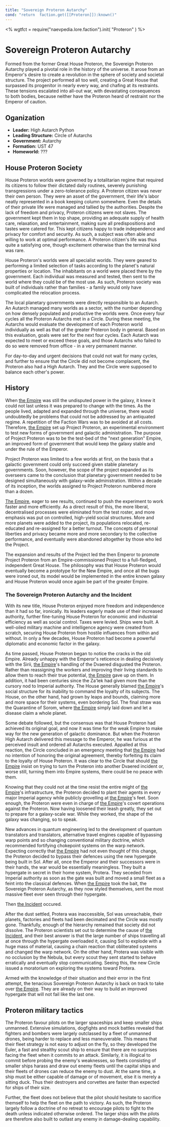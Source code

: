 ```yaml
---
title: "Sovereign Proteron Autarchy"
cond: "return  faction.get([[Proteron]]):known()"
---
```

<%
wgtfct = require("naevpedia.lore.faction").init( "Proteron" )
%>
<widget wgtfct />

# Sovereign Proteron Autarchy

Formed from the former Great House Proteron, the Sovereign Proteron Autarchy played a pivotal role in the history of the universe.
It arose from an Emperor's desire to create a revolution in the sphere of society and societal structure.
The project performed all too well, creating a Great House that surpassed its progenitor in nearly every way, and chafing at its restraints.
These tensions escalated into all-out war, with devastating consequences to both bodies, because neither have the Proteron heard of restraint nor the Emperor of caution.

## Oganization

* **Leader:** High Autarch Python
* **Leading Structure:** Circle of Autarchs
* **Government:** Autarchy
* **Formation:** UST 47
* **Homeworld:** ??? <!-- TODO: find the actual homeworld -->

## House Proteron Society

House Proteron worlds were governed by a totalitarian regime that required its citizens to follow their dictated daily routines, severely punishing transgressions under a zero-tolerance policy.
A Proteron citizen was never their own person.
They were an asset of the government, their life's labor neatly represented in a book keeping column somewhere.
Even the details of their private life were managed and tallied by the authorities.
Despite the lack of freedom and privacy, Proteron citizens were not slaves.
The government kept them in top shape, providing an adequate supply of health care, relaxation, and entertainment, making sure all predispositions and tastes were catered for.
This kept citizens happy to trade independence and privacy for comfort and security.
As such, a subject was often able and willing to work at optimal performance.
A Proteron citizen's life was thus quite a satisfying one, though excitement otherwise than the terminal kind was rare.

House Proteron's worlds were all specialist worlds.
They were geared to performing a limited selection of tasks according to the planet's natural properties or location.
The inhabitants on a world were placed there by the government.
Each individual was measured and tested, then sent to the world where they could be of the most use.
As such, Proteron society was built of individuals rather than families - a family would only have complicated the relocation process.

The local planetary governments were directly responsible to an Autarch.
An Autarch managed many worlds as a sector, with the number depending on how densely populated and productive the worlds were.
Once every four cycles all the Proteron Autarchs met in a Circle.
During these meeting, the Autarchs would evaluate the development of each Proteron world individually as well as that of the greater Proteron body in general.
Based on this evaluation, goals were set for the next four cycles.
Each Autarch was expected to meet or exceed these goals, and those Autarchs who failed to do so were removed from office - in a very permanent manner.

For day-to-day and urgent decisions that could not wait for many cycles, and further to ensure that the Circle did not become complacent, the Proteron also had a High Autarch.
They and the Circle were supposed to balance each other's power.

## History

When [the Empire](lore/factions/empire) was still the undisputed power in the galaxy, it knew it could not last unless it was prepared to change with the times.
As the people lived, adapted and expanded through the universe, there would undoubtedly be problems that could not be addressed by an antiquated regime.
A repetition of the Faction Wars was to be avoided at all costs.
Therefore, [the Empire](lore/factions/empire) set up Project Proteron, an experimental environment to test new forms of government and galactic administration.
The purpose of Project Proteron was to be the test-bed of the "next generation" Empire, an improved form of government that would keep the galaxy stable and under the rule of the Emperor.

Project Proteron was limited to a few worlds at first, on the basis that a galactic government could only succeed given stable planetary governments.
Soon, however, the scope of the project expanded as its overseers came to the conclusion that planetary government needed to be designed simultaneously with galaxy-wide administration.
Within a decade of its inception, the worlds assigned to Project Proteron numbered more than a dozen.

[The Empire](lore/factions/empire), eager to see results, continued to push the experiment to work faster and more efficiently.
As a direct result of this, the more liberal, decentralised processes were eliminated from the test roster, and more emphasis was put on controlled, high-yield social structures.
More and more planets were added to the project, its populations relocated, re-educated and re-assigned for a better turnout.
The concepts of personal liberties and privacy became more and more secondary to the collective performance, and eventually were abandoned altogether by those who led the Project.

The expansion and results of the Project led the then Emperor to promote Project Proteron from an Empire-commissioned Project to a full-fledged, independent Great House.
The philosophy was that House Proteron would eventually become a prototype for the New Empire, and once all the bugs were ironed out, its model would be implemented in the entire known galaxy and House Proteron would once again be part of the greater Empire.

### The Sovereign Proteron Autarchy and the Incident

With its new title, House Proteron enjoyed more freedom and independence than it had so far, ironically.
Its leaders eagerly made use of their increased authority, further fine-tuning House Proteron for economic and industrial efficiency as well as social control.
Taxes were levied.
Ships were built.
A well-oiled military machine and intelligence agency were created from scratch, securing House Proteron from hostile influences from within and without.
In only a few decades, House Proteron had become a powerful diplomatic and economic factor in the galaxy.

As time passed, House Proteron began to notice the cracks in the old Empire.
Already unhappy with the Emperor's reticence in dealing decisively with the Sirii, [the Empire](lore/factions/empire)'s handling of the Dvaered disgusted the Proteron.
Rather than reassigning the workers and improving their living standards to allow them to reach their true potential, [the Empire](lore/factions/empire) gave up on them.
In addition, it had been centuries since the Za'lek had given more than the cursory nod to Imperial authority.
The House generally blamed [the Empire](lore/factions/empire)'s social structure for its inability to command the loyalty of its subjects.
The House, on the other hand, had grown by leaps and bounds, claiming more and more space for their systems, even bordering Sol.
The final straw was the Quarantine of Sorom, where [the Empire](lore/factions/empire) simply laid down and let a disease claim a whole planet.

Some debate followed, but the consensus was that House Proteron had achieved its original goal, and now it was time for the weak Empire to make way for the new generation of galactic dominance.
But when the Proteron High Autarch delivered this message to the Emperor, he was furious at the perceived insult and ordered all Autarchs executed.
Appalled at this reaction, the Circle concluded in an emergency meeting that [the Empire](lore/factions/empire) had no intention of honoring the original agreement, thereby forfeiting its claim to the loyalty of House Proteron.
It was clear to the Circle that should [the Empire](lore/factions/empire) insist on trying to turn the Proteron into another Dvaered incident or, worse still, turning them into Empire systems, there could be no peace with them.

Knowing that they could not at the time resist the entire might of [the Empire](lore/factions/empire)'s infrastructure, the Proteron decided to plant their agents in every major Imperial agency while publicly grovelling at [the Empire](lore/factions/empire)'s feet.
Soon enough, the Proteron were even in charge of [the Empire](lore/factions/empire)'s covert operations against the Proteron.
Now having loosened their leash greatly, they set out to prepare for a galaxy-scale war.
While they worked, the shape of the galaxy was changing, so to speak.

New advances in quantum engineering led to the development of quantum transtators and translators, alternative travel engines capable of bypassing warp points and so changing conventional military doctrine, which recommended fortifying chokepoint systems on the warp network.
Expecting correctly that [the Empire](lore/factions/empire) had not even thought of this change, the Proteron decided to bypass their defences using the new hypergate being built in Sol.
After all, once the Emperor and their successors were in their hands, the war would be essentially meaningless.
They built a hypergate in secret in their home system, Protera.
They seceded from Imperial authority as soon as the gate was built and moved a small fleet as a feint into the classical defences.
When [the Empire](lore/factions/empire) took the bait, the Sovereign Proteron Autarchy, as they now styled themselves, sent the most massive fleet ever seen through their hypergate.

Then [the Incident](lore/history/incident) occured.

After the dust settled, Protera was inaccessible, Sol was unreachable, their planets, factories and fleets had been decimated and the Circle was mostly gone.
Thankfully, enough of the hierarchy remained that society did not dissolve.
The Proteron scientists set out to determine the cause of [the Incident](lore/history/incident), and their best answer is that the large number of ships travelling all at once through the hypergate overloaded it, causing Sol to explode with a huge mass of material, causing a chain reaction that obliterated systems and changed the warp network.
On the other hand, Protera was visible with no occlusion by the Nebula, but every scout they sent started to behave erratically and eventually stop communicating.
Seeing this, the new Circle issued a moratorium on exploring the systems toward Protera.

Armed with the knowledge of their situation and their error in the first attempt, the tenacious Sovereign Proteron Autarchy is back on track to take over [the Empire](lore/factions/empire).
They are already on their way to build an improved hypergate that will not fail like the last one.

## Proteron military tactics

The Proteron favour pilots on the larger spaceships and keep smaller ships unmanned.
Extensive simulations, dogfights and mock battles revealed that fighters and bombers were largely outclassed by a fleet of unmanned drones, being harder to replace and less maneuverable.
This means that their fleet strategy is not easy to adjust on the fly, so they developed the Euler, a fast and stealthy scout ship to ensure that there are no surprises facing the fleet when it commits to an attack.
Similarly, it is illogical to commit before probing the enemy's weaknesses, so fleets consisting of smaller ships harass and draw out enemy fleets until the capital ships and their fleets of drones can reduce the enemy to dust.
At the same time, a ship must be either capable of damage or of movement, else it is merely a sitting duck.
Thus their destroyers and corvettes are faster than expected for ships of their size.

Further, the fleet does not believe that the pilot should hesitate to sacrifice themself to help the fleet on the path to victory.
As such, the Proteron largely follow a doctrine of no retreat to encourage pilots to fight to the death unless indicated otherwise ordered.
The larger ships with the pilots are therefore also built to outlast any enemy in damage-dealing capability.
